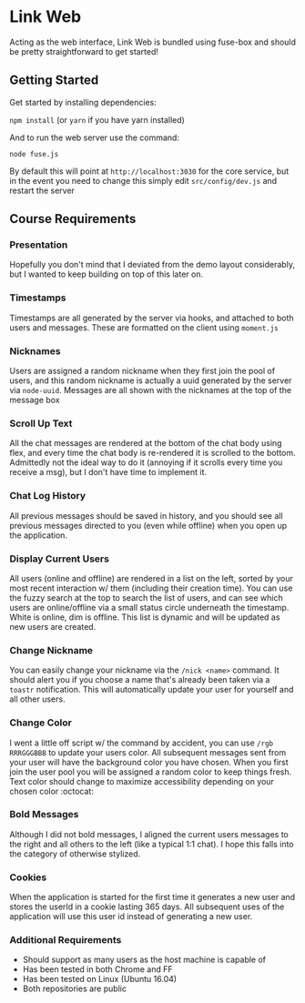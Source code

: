 # Link Web

Acting as the web interface, Link Web is bundled using fuse-box and should be pretty straightforward to get started!

## Getting Started

Get started by installing dependencies:

`npm install` (or `yarn` if you have yarn installed)

And to run the web server use the command:

`node fuse.js`

By default this will point at `http://localhost:3030` for the core service, but in the event you need to change this simply edit `src/config/dev.js` and restart the server

## Course Requirements

### Presentation

Hopefully you don't mind that I deviated from the demo layout considerably, but I wanted to keep building on top of this later on.

### Timestamps

Timestamps are all generated by the server via hooks, and attached to both users and messages. These are formatted on the client using `moment.js`

### Nicknames

Users are assigned a random nickname when they first join the pool of users, and this random nickname is actually a uuid generated by the server via `node-uuid`. Messages are all shown with the nicknames at the top of the message box

### Scroll Up Text

All the chat messages are rendered at the bottom of the chat body using flex, and every time the chat body is re-rendered it is scrolled to the bottom. Admittedly not the ideal way to do it (annoying if it scrolls every time you receive a msg), but I don't have time to implement it.

### Chat Log History

All previous messages should be saved in history, and you should see all previous messages directed to you (even while offline) when you open up the application.

### Display Current Users

All users (online and offline) are rendered in a list on the left, sorted by your most recent interaction w/ them (including their creation time). You can use the fuzzy search at the top to search the list of users, and can see which users are online/offline via a small status circle underneath the timestamp. White is online, dim is offline. This list is dynamic and will be updated as new users are created.

### Change Nickname

You can easily change your nickname via the `/nick <name>` command. It should alert you if you choose a name that's already been taken via a `toastr` notification. This will automatically update your user for yourself and all other users.

### Change Color

I went a little off script w/ the command by accident, you can use `/rgb RRRGGGBBB` to update your users color. All subsequent messages sent from your user will have the background color you have chosen. When you first join the user pool you will be assigned a random color to keep things fresh. Text color should change to maximize accessibility depending on your chosen color :octocat:

### Bold Messages

Although I did not bold messages, I aligned the current users messages to the right and all others to the left (like a typical 1:1 chat). I hope this falls into the category of otherwise stylized.

### Cookies

When the application is started for the first time it generates a new user and stores the userId in a cookie lasting 365 days. All subsequent uses of the application will use this user id instead of generating a new user. 

### Additional Requirements

- Should support as many users as the host machine is capable of
- Has been tested in both Chrome and FF
- Has been tested on Linux (Ubuntu 16.04)
- Both repositories are public
